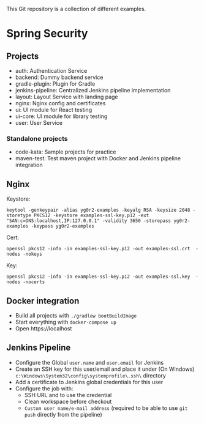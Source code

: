 This Git repository is a collection of different examples.

Spring Security
===============

Projects
--------

- auth: Authentication Service
- backend: Dummy backend service
- gradle-plugin: Plugin for Gradle
- jenkins-pipeline: Centralized Jenkins pipeline implementation
- layout: Layout Service with landing page
- nginx: Nginx config and certificates
- ui: UI module for React testing
- ui-core: UI module for library testing
- user: User Service

### Standalone projects

- code-kata: Sample projects for practice
- maven-test: Test maven project with Docker and Jenkins pipeline integration

Nginx
-----

Keystore:
```
keytool -genkeypair -alias yg0r2-examples -keyalg RSA -keysize 2048 -storetype PKCS12 -keystore examples-ssl-key.p12 -ext "SAN:c=DNS:localhost,IP:127.0.0.1" -validity 3650 -storepass yg0r2-examples -keypass yg0r2-examples
```

Cert:
```
openssl pkcs12 -info -in examples-ssl-key.p12 -out examples-ssl.crt  -nodes -nokeys
```

Key:
```
openssl pkcs12 -info -in examples-ssl-key.p12 -out examples-ssl.key  -nodes -nocerts
```

Docker integration
------------------
- Build all projects with `./gradlew bootBuildImage`
- Start everything with `docker-compose up`
- Open https://localhost

Jenkins Pipeline
----------------

- Configure the Global `user.name` and `user.email` for Jenkins
- Create an SSH key for this user/email and place it under (On Windows) `c:\Windows\System32\config\systemprofile\.ssh\` directory
- Add a certificate to Jenkins global credentials for this user
- Configure the job with:
  - SSH URL and to use the credential
  - Clean workspace before checkout
  - `Custom user name/e-mail address` (required to be able to use `git push` directly from the pipeline)
